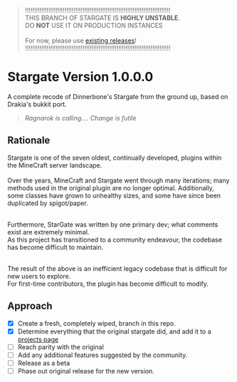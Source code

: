 > !!!!!!!!!!!!!!!!!!!!!!!!!!!!!!!!!!!!!!!!!!!!!!!!!!!!!!!!!!!!!!!!!!!!!!!!!!!!!!!!!<br>
> THIS BRANCH OF STARGATE IS **HIGHLY UNSTABLE**.<br>DO __**NOT**__ USE IT ON PRODUCTION INSTANCES<br><br>
> For now, please use [existing releases](https://github.com/the-lockedcraft-legacy-organization/Stargate-Bukkit/releases)!<br>
> !!!!!!!!!!!!!!!!!!!!!!!!!!!!!!!!!!!!!!!!!!!!!!!!!!!!!!!!!!!!!!!!!!!!!!!!!!!!!!!!!<br>

# Stargate Version 1.0.0.0

A complete recode of Dinnerbone's Stargate from the ground up, based on Drakia's bukkit port.
> *Ragnarok is calling.... Change is futile*

## Rationale

Stargate is one of the seven oldest, continually developed, plugins within the MineCraft server landscape.<br><br>
Over the years, MineCraft and Stargate went through many iterations; many methods used in the original plugin are no
longer optimal. Additionally, some classes have grown to unhealthy sizes, and some have since been duplicated by
spigot/paper.<br><br>

Furthermore, StarGate was written by one primary dev; what comments exist are extremely minimal. <br>
As this project has transitioned to a community endeavour, the codebase has become difficult to maintain.<br><br>

The result of the above is an inefficient legacy codebase that is difficult for new users to explore.<br>
For first-time contributors, the plugin has become difficult to modify.

## Approach

- [X] Create a fresh, completely wiped, branch in this repo.
- [X] Determine everything that the original stargate did, and add it to
  a [projects page](https://github.com/the-lockedcraft-legacy-organization/Stargate-Bukkit/projects/1)
- [ ] Reach parity with the original
- [ ] Add any additional features suggested by the community.
- [ ] Release as a beta
- [ ] Phase out original release for the new version.
